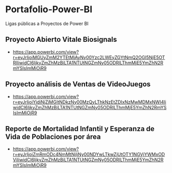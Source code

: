 # Portafolio-Power-BI
Ligas públicas a Proyectos de Power BI 


## Proyecto Abierto Vitale Biosignals
* https://app.powerbi.com/view?r=eyJrIjoiMGUyZmM2YTEtMjAyNy00Yzc2LWEyZGYtNmQ2OGI5NjE5OTRlIiwidCI6IjkyZmZhMzBiLTA1NTUtNGZmNy05ODRlLThmMjE5YmZhN2RmYSIsImMiOjR9

## Proyecto análisis de Ventas de VideoJuegos
*  https://app.powerbi.com/view?r=eyJrIjoiYjdiNjZjMGItNDkzNy00MzQyLThkNzEtZDIxNzMwMDMxNWI4IiwidCI6IjkyZmZhMzBiLTA1NTUtNGZmNy05ODRlLThmMjE5YmZhN2RmYSIsImMiOjR9

## Reporte de Mortalidad Infantil y Esperanza de Vida de Poblaciones por área

*  https://app.powerbi.com/view?r=eyJrIjoiZmRmODc4NmMtNjljNy00NDYwLTkwZjUtOTY1NGVjYWMxODViIiwidCI6IjkyZmZhMzBiLTA1NTUtNGZmNy05ODRlLThmMjE5YmZhN2RmYSIsImMiOjR9
